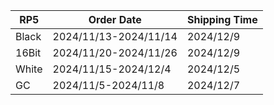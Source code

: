 |**RP5**|   **Order Date**    |**Shipping Time**|
|-------|---------------------|-----------------|
| Black |2024/11/13-2024/11/14|    2024/12/9    |
| 16Bit |2024/11/20-2024/11/26|    2024/12/9    |
| White |2024/11/15-2024/12/4 |    2024/12/5    |
|  GC   | 2024/11/5-2024/11/8 |    2024/12/7    |
